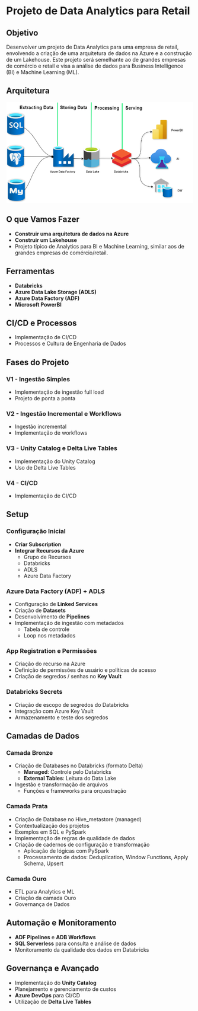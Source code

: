 # Projeto de Data Analytics para Retail

## Objetivo
Desenvolver um projeto de Data Analytics para uma empresa de retail, envolvendo a criação de uma arquitetura de dados na Azure e a construção de um Lakehouse. Este projeto será semelhante ao de grandes empresas de comércio e retail e visa a análise de dados para Business Intelligence (BI) e Machine Learning (ML).

## Arquitetura

![Arquitetura](./img/arquitetura.png)

## O que Vamos Fazer
- **Construir uma arquitetura de dados na Azure**
- **Construir um Lakehouse**
- Projeto típico de Analytics para BI e Machine Learning, similar aos de grandes empresas de comércio/retail.

## Ferramentas
- **Databricks**
- **Azure Data Lake Storage (ADLS)**
- **Azure Data Factory (ADF)**
- **Microsoft PowerBI**

## CI/CD e Processos
- Implementação de CI/CD
- Processos e Cultura de Engenharia de Dados

## Fases do Projeto

### V1 - Ingestão Simples
- Implementação de ingestão full load
- Projeto de ponta a ponta

### V2 - Ingestão Incremental e Workflows
- Ingestão incremental
- Implementação de workflows

### V3 - Unity Catalog e Delta Live Tables
- Implementação do Unity Catalog
- Uso de Delta Live Tables

### V4 - CI/CD
- Implementação de CI/CD

## Setup

### Configuração Inicial
- **Criar Subscription**
- **Integrar Recursos da Azure**
  - Grupo de Recursos
  - Databricks
  - ADLS
  - Azure Data Factory

### Azure Data Factory (ADF) + ADLS
- Configuração de **Linked Services**
- Criação de **Datasets**
- Desenvolvimento de **Pipelines**
- Implementação de ingestão com metadados
  - Tabela de controle
  - Loop nos metadados

### App Registration e Permissões
- Criação do recurso na Azure
- Definição de permissões de usuário e políticas de acesso
- Criação de segredos / senhas no **Key Vault**

### Databricks Secrets
- Criação de escopo de segredos do Databricks
- Integração com Azure Key Vault
- Armazenamento e teste dos segredos

## Camadas de Dados

### Camada Bronze
- Criação de Databases no Databricks (formato Delta)
  - **Managed**: Controle pelo Databricks
  - **External Tables**: Leitura do Data Lake
- Ingestão e transformação de arquivos
  - Funções e frameworks para orquestração

### Camada Prata
- Criação de Database no Hive_metastore (managed)
- Contextualização dos projetos
- Exemplos em SQL e PySpark
- Implementação de regras de qualidade de dados
- Criação de cadernos de configuração e transformação
  - Aplicação de lógicas com PySpark
  - Processamento de dados: Deduplication, Window Functions, Apply Schema, Upsert

### Camada Ouro
- ETL para Analytics e ML
- Criação da camada Ouro
- Governança de Dados

## Automação e Monitoramento
- **ADF Pipelines** e **ADB Workflows**
- **SQL Serverless** para consulta e análise de dados
- Monitoramento da qualidade dos dados em Databricks

## Governança e Avançado
- Implementação do **Unity Catalog**
- Planejamento e gerenciamento de custos
- **Azure DevOps** para CI/CD
- Utilização de **Delta Live Tables**
